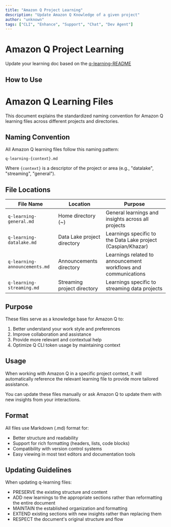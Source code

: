 ```yaml
---
title: "Amazon Q Project Learning"
description: "Update Amazon Q Knowledge of a given project"
author: "unknown"
tags: ["CLI", "Enhance", "Support", "Chat", "Dev Agent"]
---
```


# Amazon Q Project Learning

Update your learning doc based on the [q-learning-README](https://www.promptz.dev/rules/rule/amazon-q-learning-files-4a6f6cb8)

## How to Use

# Amazon Q Learning Files

This document explains the standardized naming convention for Amazon Q learning files across different projects and directories.

## Naming Convention

All Amazon Q learning files follow this naming pattern:

```
q-learning-{context}.md
```

Where `{context}` is a descriptor of the project or area (e.g., "datalake", "streaming", "general").

## File Locations

| File Name                     | Location                    | Purpose                                                        |
| ----------------------------- | --------------------------- | -------------------------------------------------------------- |
| `q-learning-general.md`       | Home directory (~)          | General learnings and insights across all projects             |
| `q-learning-datalake.md`      | Data Lake project directory | Learnings specific to the Data Lake project (Caspian/Khazar)   |
| `q-learning-announcements.md` | Announcements directory     | Learnings related to announcement workflows and communications |
| `q-learning-streaming.md`     | Streaming project directory | Learnings specific to streaming data projects                  |

## Purpose

These files serve as a knowledge base for Amazon Q to:

1. Better understand your work style and preferences
2. Improve collaboration and assistance
3. Provide more relevant and contextual help
4. Optimize Q CLI token usage by maintaining context

## Usage

When working with Amazon Q in a specific project context, it will automatically reference the relevant learning file to provide more tailored assistance.

You can update these files manually or ask Amazon Q to update them with new insights from your interactions.

## Format

All files use Markdown (.md) format for:

- Better structure and readability
- Support for rich formatting (headers, lists, code blocks)
- Compatibility with version control systems
- Easy viewing in most text editors and documentation tools

## Updating Guidelines

When updating q-learning files:

- PRESERVE the existing structure and content
- ADD new learnings to the appropriate sections rather than reformatting the entire document
- MAINTAIN the established organization and formatting
- EXTEND existing sections with new insights rather than replacing them
- RESPECT the document's original structure and flow
